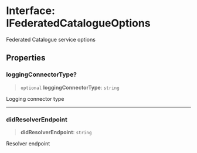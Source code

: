 # Interface: IFederatedCatalogueOptions

Federated Catalogue service options

## Properties

### loggingConnectorType?

> `optional` **loggingConnectorType**: `string`

Logging connector type

***

### didResolverEndpoint

> **didResolverEndpoint**: `string`

Resolver endpoint
